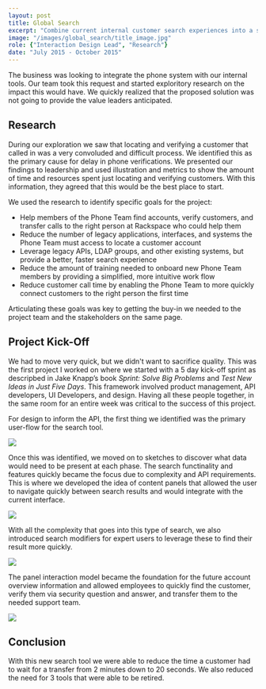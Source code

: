 ```yaml
---
layout: post
title: Global Search
excerpt: "Combine current internal customer search experiences into a single streamlined workflow."
image: "/images/global_search/title_image.jpg"
role: {"Interaction Design Lead", "Research"}
date: "July 2015 - October 2015"
---
```

<p>The business was looking to integrate the phone system with our internal tools. Our team took this request and started exploritory research on the impact this would have. We quickly realized that the proposed solution was not going to provide the value leaders anticipated. </p>

<h2>Research</h2>

<p>During our exploration we saw that locating and verifying a customer that called in was a very convoluded and difficult process. We identified this as the primary cause for delay in phone verifications. We presented our findings to leadership and used illustration and metrics to show the amount of time and resources spent just locating and verifying customers. With this information, they agreed that this would be the best place to start.</p>

<p>We used the research to identify specific goals for the project:</p>
<ul>
	<li>Help members of the Phone Team find accounts, verify customers, and transfer calls to the right person at Rackspace who could help them</li>
	<li>Reduce the number of legacy applications, interfaces, and systems the Phone Team must access to locate a customer account</li>
	<li>Leverage legacy APIs, LDAP groups, and other existing systems, but provide a better, faster search experience</li>
	<li>Reduce the amount of training needed to onboard new Phone Team members by providing a simplified, more intuitive work flow</li>
	<li>Reduce customer call time by enabling the Phone Team to more quickly connect customers to the right person the first time</li>
</ul>
<p>Articulating these goals was key to getting the buy-in we needed to  the project team and the stakeholders on the same page.</p>

<h2>Project Kick-Off</h2>

<p>We had to move very quick, but we didn't want to sacrifice quality. This was the first project I worked on where we started with a 5 day kick-off sprint as descripbed in  Jake Knapp’s book <i>Sprint: Solve Big Problems</i> and <i>Test New Ideas in Just Five Days</i>. This framework involved product management, API developers, UI Developers, and design. Having all these people together, in the same room for an entire week was critical to the success of this project.</p>

<p>For design to inform the API, the first thing we identified was the primary user-flow for the search tool.</p>

<img class="post-img" src="{{ site.baseurl }}/images/global_search/primary_user_flow.png">

<p>
Once this was identified, we moved on to sketches to discover what data would need to be present at each phase. The search functinality and features quickly became the focus due to complexity and API requirements. This is where we developed the idea of content panels that allowed the user to navigate quickly between search results and would integrate with the current interface.
</p>
<img class="post-img" src="{{ site.baseurl }}/images/global_search/search_prototype.gif">
<p>
With all the complexity that goes into this type of search, we also introduced search modifiers for expert users to leverage these to find their result more quickly.
</p>

<img class="post-img" src="{{ site.baseurl }}/images/global_search/search_tips.jpg">

<p>
The panel interaction model became the foundation for the future account overview information and allowed employees to quickly find the customer, verify them via security question and answer, and transfer them to the needed support team.
</p>
<img class="post-img" src="{{ site.baseurl }}/images/global_search/search_panels.jpg">

<h2>Conclusion</h2>
<p>
With this new search tool we were able to reduce the time a customer had to wait for a transfer from 2 minutes down to 20 seconds. We also reduced the need for 3 tools that were able to be retired.
</p>




